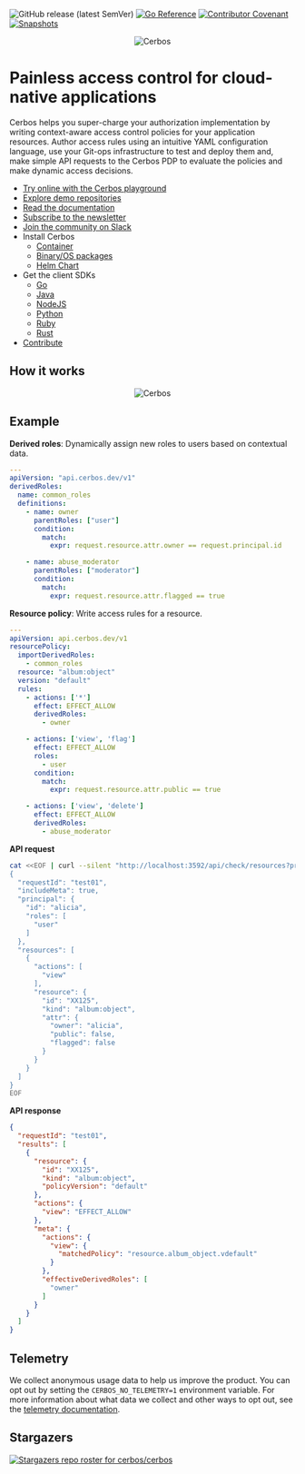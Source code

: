 ![GitHub release (latest SemVer)](https://img.shields.io/github/v/release/cerbos/cerbos?color=green&logo=github&sort=semver) [![Go Reference](https://pkg.go.dev/badge/github.com/cerbos/cerbos/client.svg)](https://pkg.go.dev/github.com/cerbos/cerbos/client)  [![Contributor Covenant](https://img.shields.io/badge/Contributor%20Covenant-2.0-4baaaa.svg)](CODE_OF_CONDUCT.md)  [![Snapshots](https://github.com/cerbos/cerbos/actions/workflows/snaphot.yaml/badge.svg)](https://github.com/cerbos/cerbos/actions/workflows/snaphot.yaml)
 
<p align="center">
  <img src="https://github.com/cerbos/cerbos/blob/main/docs/supplemental-ui/logo.png?raw=true" alt="Cerbos"/>
</p>

Painless access control for cloud-native applications
========================================================

Cerbos helps you super-charge your authorization implementation by writing context-aware access control policies for your application resources. Author access rules using an intuitive YAML configuration language, use your Git-ops infrastructure to test and deploy them and, make simple API requests to the Cerbos PDP to evaluate the policies and make dynamic access decisions.


* [Try online with the Cerbos playground](https://play.cerbos.dev)
* [Explore demo repositories](https://github.com/cerbos)
* [Read the documentation](https://docs.cerbos.dev)
* [Subscribe to the newsletter](https://cerbos.dev/subscribe)
* [Join the community on Slack](http://go.cerbos.io/slack)
* Install Cerbos
    * [Container](https://docs.cerbos.dev/cerbos/latest/installation/container.html)
    * [Binary/OS packages](https://docs.cerbos.dev/cerbos/latest/installation/binary.html)
    * [Helm Chart](https://docs.cerbos.dev/cerbos/latest/installation/helm.html)
* Get the client SDKs
    * [Go](client/README.md)
    * [Java](https://github.com/cerbos/cerbos-sdk-java)
    * [NodeJS](https://github.com/cerbos/cerbos-sdk-node)
    * [Python](https://github.com/cerbos/cerbos-sdk-python)
    * [Ruby](https://github.com/cerbos/cerbos-sdk-ruby)
    * [Rust](https://github.com/cerbos/cerbos-sdk-rust)
* [Contribute](CONTRIBUTING.md)


How it works
------------

<p align="center">
  <img src="https://github.com/cerbos/cerbos/blob/main/docs/modules/ROOT/assets/images/how_cerbos_works.png?raw=true" alt="Cerbos"/>
</p>


Example
------

**Derived roles**: Dynamically assign new roles to users based on contextual data.

```yaml
---
apiVersion: "api.cerbos.dev/v1"
derivedRoles:
  name: common_roles
  definitions:
    - name: owner
      parentRoles: ["user"]
      condition:
        match:
          expr: request.resource.attr.owner == request.principal.id

    - name: abuse_moderator
      parentRoles: ["moderator"]
      condition:
        match:
          expr: request.resource.attr.flagged == true
```

**Resource policy**: Write access rules for a resource.

```yaml
---
apiVersion: api.cerbos.dev/v1
resourcePolicy:
  importDerivedRoles:
    - common_roles
  resource: "album:object"
  version: "default"
  rules:
    - actions: ['*']
      effect: EFFECT_ALLOW
      derivedRoles:
        - owner

    - actions: ['view', 'flag']
      effect: EFFECT_ALLOW
      roles:
        - user
      condition:
        match:
          expr: request.resource.attr.public == true

    - actions: ['view', 'delete']
      effect: EFFECT_ALLOW
      derivedRoles:
        - abuse_moderator
```

**API request**

```sh
cat <<EOF | curl --silent "http://localhost:3592/api/check/resources?pretty" -d @-
{
  "requestId": "test01",
  "includeMeta": true,
  "principal": {
    "id": "alicia",
    "roles": [
      "user"
    ]
  },
  "resources": [
    {
      "actions": [
        "view"
      ],
      "resource": {
        "id": "XX125",
        "kind": "album:object",
        "attr": {
          "owner": "alicia",
          "public": false,
          "flagged": false
        }
      }
    }
  ]
}
EOF
```

**API response**

```json
{
  "requestId": "test01",
  "results": [
    {
      "resource": {
        "id": "XX125",
        "kind": "album:object",
        "policyVersion": "default"
      },
      "actions": {
        "view": "EFFECT_ALLOW"
      },
      "meta": {
        "actions": {
          "view": {
            "matchedPolicy": "resource.album_object.vdefault"
          }
        },
        "effectiveDerivedRoles": [
          "owner"
        ]
      }
    }
  ]
}
```

Telemetry
---------

We collect anonymous usage data to help us improve the product. You can opt out by setting the `CERBOS_NO_TELEMETRY=1` environment variable. For more information about what data we collect and other ways to opt out, see the [telemetry documentation](https://docs.cerbos.dev/cerbos/latest/telemetry.html).

Stargazers
-----------
[![Stargazers repo roster for cerbos/cerbos](https://reporoster.com/stars/cerbos/cerbos)](https://github.com/cerbos/cerbos)

